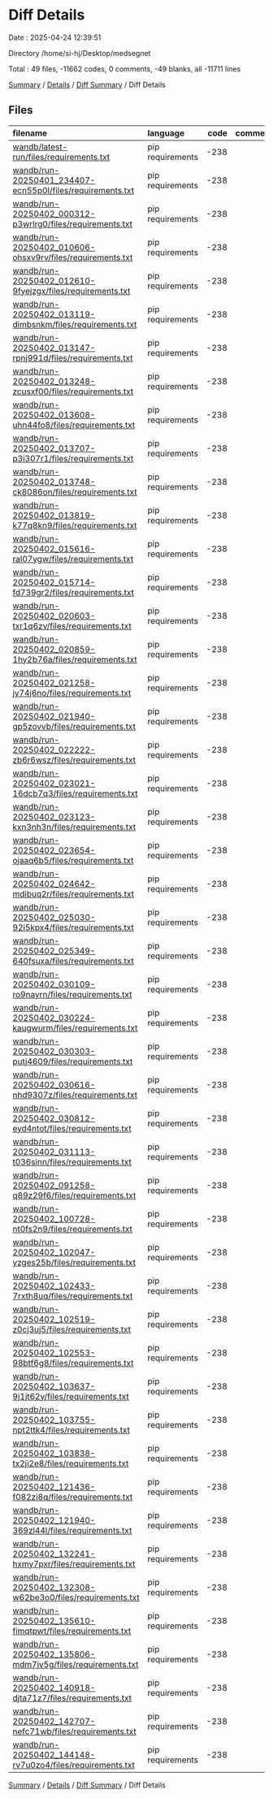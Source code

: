 # Diff Details

Date : 2025-04-24 12:39:51

Directory /home/si-hj/Desktop/medsegnet

Total : 49 files,  -11662 codes, 0 comments, -49 blanks, all -11711 lines

[Summary](results.md) / [Details](details.md) / [Diff Summary](diff.md) / Diff Details

## Files
| filename | language | code | comment | blank | total |
| :--- | :--- | ---: | ---: | ---: | ---: |
| [wandb/latest-run/files/requirements.txt](/wandb/latest-run/files/requirements.txt) | pip requirements | -238 | 0 | -1 | -239 |
| [wandb/run-20250401\_234407-ecn55p0l/files/requirements.txt](/wandb/run-20250401_234407-ecn55p0l/files/requirements.txt) | pip requirements | -238 | 0 | -1 | -239 |
| [wandb/run-20250402\_000312-p3wrlrg0/files/requirements.txt](/wandb/run-20250402_000312-p3wrlrg0/files/requirements.txt) | pip requirements | -238 | 0 | -1 | -239 |
| [wandb/run-20250402\_010606-ohsxv9rv/files/requirements.txt](/wandb/run-20250402_010606-ohsxv9rv/files/requirements.txt) | pip requirements | -238 | 0 | -1 | -239 |
| [wandb/run-20250402\_012610-9fyejzgx/files/requirements.txt](/wandb/run-20250402_012610-9fyejzgx/files/requirements.txt) | pip requirements | -238 | 0 | -1 | -239 |
| [wandb/run-20250402\_013119-dimbsnkm/files/requirements.txt](/wandb/run-20250402_013119-dimbsnkm/files/requirements.txt) | pip requirements | -238 | 0 | -1 | -239 |
| [wandb/run-20250402\_013147-rpnj991d/files/requirements.txt](/wandb/run-20250402_013147-rpnj991d/files/requirements.txt) | pip requirements | -238 | 0 | -1 | -239 |
| [wandb/run-20250402\_013248-zcusxf00/files/requirements.txt](/wandb/run-20250402_013248-zcusxf00/files/requirements.txt) | pip requirements | -238 | 0 | -1 | -239 |
| [wandb/run-20250402\_013608-uhn44fo8/files/requirements.txt](/wandb/run-20250402_013608-uhn44fo8/files/requirements.txt) | pip requirements | -238 | 0 | -1 | -239 |
| [wandb/run-20250402\_013707-p3i307r1/files/requirements.txt](/wandb/run-20250402_013707-p3i307r1/files/requirements.txt) | pip requirements | -238 | 0 | -1 | -239 |
| [wandb/run-20250402\_013748-ck8086on/files/requirements.txt](/wandb/run-20250402_013748-ck8086on/files/requirements.txt) | pip requirements | -238 | 0 | -1 | -239 |
| [wandb/run-20250402\_013819-k77q8kn9/files/requirements.txt](/wandb/run-20250402_013819-k77q8kn9/files/requirements.txt) | pip requirements | -238 | 0 | -1 | -239 |
| [wandb/run-20250402\_015616-ral07ygw/files/requirements.txt](/wandb/run-20250402_015616-ral07ygw/files/requirements.txt) | pip requirements | -238 | 0 | -1 | -239 |
| [wandb/run-20250402\_015714-fd739gr2/files/requirements.txt](/wandb/run-20250402_015714-fd739gr2/files/requirements.txt) | pip requirements | -238 | 0 | -1 | -239 |
| [wandb/run-20250402\_020603-txr1q6zv/files/requirements.txt](/wandb/run-20250402_020603-txr1q6zv/files/requirements.txt) | pip requirements | -238 | 0 | -1 | -239 |
| [wandb/run-20250402\_020859-1hy2b76a/files/requirements.txt](/wandb/run-20250402_020859-1hy2b76a/files/requirements.txt) | pip requirements | -238 | 0 | -1 | -239 |
| [wandb/run-20250402\_021258-jy74j6no/files/requirements.txt](/wandb/run-20250402_021258-jy74j6no/files/requirements.txt) | pip requirements | -238 | 0 | -1 | -239 |
| [wandb/run-20250402\_021940-gp5zovvb/files/requirements.txt](/wandb/run-20250402_021940-gp5zovvb/files/requirements.txt) | pip requirements | -238 | 0 | -1 | -239 |
| [wandb/run-20250402\_022222-zb6r6wsz/files/requirements.txt](/wandb/run-20250402_022222-zb6r6wsz/files/requirements.txt) | pip requirements | -238 | 0 | -1 | -239 |
| [wandb/run-20250402\_023021-16dcb7q3/files/requirements.txt](/wandb/run-20250402_023021-16dcb7q3/files/requirements.txt) | pip requirements | -238 | 0 | -1 | -239 |
| [wandb/run-20250402\_023123-kxn3nh3n/files/requirements.txt](/wandb/run-20250402_023123-kxn3nh3n/files/requirements.txt) | pip requirements | -238 | 0 | -1 | -239 |
| [wandb/run-20250402\_023654-ojaaq6b5/files/requirements.txt](/wandb/run-20250402_023654-ojaaq6b5/files/requirements.txt) | pip requirements | -238 | 0 | -1 | -239 |
| [wandb/run-20250402\_024642-mdibuq2r/files/requirements.txt](/wandb/run-20250402_024642-mdibuq2r/files/requirements.txt) | pip requirements | -238 | 0 | -1 | -239 |
| [wandb/run-20250402\_025030-92i5kpx4/files/requirements.txt](/wandb/run-20250402_025030-92i5kpx4/files/requirements.txt) | pip requirements | -238 | 0 | -1 | -239 |
| [wandb/run-20250402\_025349-640fsuxa/files/requirements.txt](/wandb/run-20250402_025349-640fsuxa/files/requirements.txt) | pip requirements | -238 | 0 | -1 | -239 |
| [wandb/run-20250402\_030109-ro9nayrn/files/requirements.txt](/wandb/run-20250402_030109-ro9nayrn/files/requirements.txt) | pip requirements | -238 | 0 | -1 | -239 |
| [wandb/run-20250402\_030224-kaugwurm/files/requirements.txt](/wandb/run-20250402_030224-kaugwurm/files/requirements.txt) | pip requirements | -238 | 0 | -1 | -239 |
| [wandb/run-20250402\_030303-putj4609/files/requirements.txt](/wandb/run-20250402_030303-putj4609/files/requirements.txt) | pip requirements | -238 | 0 | -1 | -239 |
| [wandb/run-20250402\_030616-nhd9307z/files/requirements.txt](/wandb/run-20250402_030616-nhd9307z/files/requirements.txt) | pip requirements | -238 | 0 | -1 | -239 |
| [wandb/run-20250402\_030812-eyd4ntot/files/requirements.txt](/wandb/run-20250402_030812-eyd4ntot/files/requirements.txt) | pip requirements | -238 | 0 | -1 | -239 |
| [wandb/run-20250402\_031113-t036sinn/files/requirements.txt](/wandb/run-20250402_031113-t036sinn/files/requirements.txt) | pip requirements | -238 | 0 | -1 | -239 |
| [wandb/run-20250402\_091258-q89z29f6/files/requirements.txt](/wandb/run-20250402_091258-q89z29f6/files/requirements.txt) | pip requirements | -238 | 0 | -1 | -239 |
| [wandb/run-20250402\_100728-nt0fs2n9/files/requirements.txt](/wandb/run-20250402_100728-nt0fs2n9/files/requirements.txt) | pip requirements | -238 | 0 | -1 | -239 |
| [wandb/run-20250402\_102047-yzges25b/files/requirements.txt](/wandb/run-20250402_102047-yzges25b/files/requirements.txt) | pip requirements | -238 | 0 | -1 | -239 |
| [wandb/run-20250402\_102433-7rxth8uq/files/requirements.txt](/wandb/run-20250402_102433-7rxth8uq/files/requirements.txt) | pip requirements | -238 | 0 | -1 | -239 |
| [wandb/run-20250402\_102519-z0cj3uj5/files/requirements.txt](/wandb/run-20250402_102519-z0cj3uj5/files/requirements.txt) | pip requirements | -238 | 0 | -1 | -239 |
| [wandb/run-20250402\_102553-98btf6g8/files/requirements.txt](/wandb/run-20250402_102553-98btf6g8/files/requirements.txt) | pip requirements | -238 | 0 | -1 | -239 |
| [wandb/run-20250402\_103637-9j1jt62y/files/requirements.txt](/wandb/run-20250402_103637-9j1jt62y/files/requirements.txt) | pip requirements | -238 | 0 | -1 | -239 |
| [wandb/run-20250402\_103755-npt2ttk4/files/requirements.txt](/wandb/run-20250402_103755-npt2ttk4/files/requirements.txt) | pip requirements | -238 | 0 | -1 | -239 |
| [wandb/run-20250402\_103838-tx2ji2e8/files/requirements.txt](/wandb/run-20250402_103838-tx2ji2e8/files/requirements.txt) | pip requirements | -238 | 0 | -1 | -239 |
| [wandb/run-20250402\_121436-f082zi8q/files/requirements.txt](/wandb/run-20250402_121436-f082zi8q/files/requirements.txt) | pip requirements | -238 | 0 | -1 | -239 |
| [wandb/run-20250402\_121940-369zl44l/files/requirements.txt](/wandb/run-20250402_121940-369zl44l/files/requirements.txt) | pip requirements | -238 | 0 | -1 | -239 |
| [wandb/run-20250402\_132241-hxmy7pxr/files/requirements.txt](/wandb/run-20250402_132241-hxmy7pxr/files/requirements.txt) | pip requirements | -238 | 0 | -1 | -239 |
| [wandb/run-20250402\_132308-w62be3o0/files/requirements.txt](/wandb/run-20250402_132308-w62be3o0/files/requirements.txt) | pip requirements | -238 | 0 | -1 | -239 |
| [wandb/run-20250402\_135610-fimqtpwt/files/requirements.txt](/wandb/run-20250402_135610-fimqtpwt/files/requirements.txt) | pip requirements | -238 | 0 | -1 | -239 |
| [wandb/run-20250402\_135806-mdm7jv5g/files/requirements.txt](/wandb/run-20250402_135806-mdm7jv5g/files/requirements.txt) | pip requirements | -238 | 0 | -1 | -239 |
| [wandb/run-20250402\_140918-djta71z7/files/requirements.txt](/wandb/run-20250402_140918-djta71z7/files/requirements.txt) | pip requirements | -238 | 0 | -1 | -239 |
| [wandb/run-20250402\_142707-nefc71wb/files/requirements.txt](/wandb/run-20250402_142707-nefc71wb/files/requirements.txt) | pip requirements | -238 | 0 | -1 | -239 |
| [wandb/run-20250402\_144148-rv7u0zo4/files/requirements.txt](/wandb/run-20250402_144148-rv7u0zo4/files/requirements.txt) | pip requirements | -238 | 0 | -1 | -239 |

[Summary](results.md) / [Details](details.md) / [Diff Summary](diff.md) / Diff Details